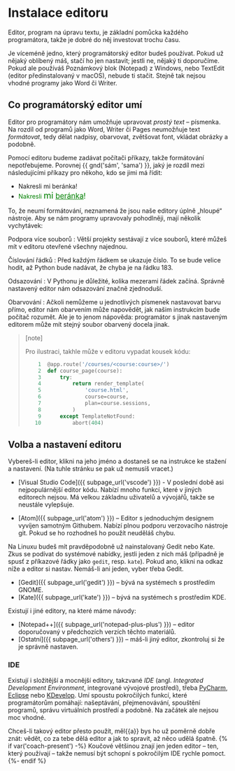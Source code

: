 # Instalace editoru

Editor, program na úpravu textu, je základní pomůcka
každého programátora,
takže je dobré do něj investovat trochu času.

Je víceméně jedno, který programátorský editor budeš používat.
Pokud už nějaký oblíbený máš, stačí ho jen nastavit;
jestli ne, nějaký ti doporučíme.
Pokud ale používáš Poznámkový blok (Notepad) z Windows,
nebo TextEdit (editor předinstalovaný v macOS),
nebude ti stačit.
Stejně tak nejsou vhodné programy jako Word či Writer.


## Co programátorský editor umí

Editor pro programátory nám umožňuje upravovat *prostý text* – písmenka.
Na rozdíl od programů jako Word, Writer či Pages neumožňuje text *formátovat*,
tedy dělat nadpisy, obarvovat, zvětšovat font, vkládat obrázky a podobně.

Pomocí editoru budeme zadávat počítači příkazy, takže formátování nepotřebujeme.
Porovnej {{ gnd('sám', 'sama') }}, jaký je rozdíl mezi následujícími příkazy
pro někoho, kdo se jimi má řídit:

* Nakresli mi beránka!
* <font color="green">Nakresli <big><big>mi</big> <u>beránka</u>!</big></font>

To, že neumí formátování, neznamená že jsou naše editory úplně „hloupé“
nástroje.
Aby se nám programy upravovaly pohodlněji, mají několik vychytávek:

Podpora více souborů
:   Větší projekty sestávají z více souborů, které můžeš mít v editoru
    otevřené všechny najednou.

Číslování řádků
:   Před každým řádkem se ukazuje číslo.
    To se bude velice hodit, až Python bude nadávat, že chyba je na řádku 183. 

Odsazování
:   V Pythonu je důležité, kolika mezerami řádek začíná.
    Správně nastavený editor nám odsazování značně zjednoduší.

Obarvování
:   Ačkoli nemůžeme u jednotlivých písmenek nastavovat barvu přímo, editor nám
    obarvením může napovědět, jak našim instrukcím bude počítač rozumět.
    Ale je to jenom nápověda:
    programátor s jinak nastaveným editorem může mít stejný soubor obarvený
    docela jinak.

> [note]
>
> Pro ilustraci, takhle může v editoru vypadat kousek kódu:
>
> ```python
>     1  @app.route('/courses/<course:course>/')
>     2  def course_page(course):
>     3      try:
>     4          return render_template(
>     5              'course.html',
>     6              course=course,
>     7              plan=course.sessions,
>     8          )
>     9      except TemplateNotFound:
>    10          abort(404)
> ```


## Volba a nastavení editoru

Vybereš-li editor, klikni na jeho jméno a dostaneš se na instrukce ke stažení
a nastavení.
(Na tuhle stránku se pak už nemusíš vracet.)

* [Visual Studio Code]({{ subpage_url('vscode') }}) - V poslední době asi nejpopulárnější editor kódu. Nabízí mnoho funkcí, které v jiných editorech nejsou. Má velkou základnu uživatelů a vývojářů, takže se neustále vylepšuje. 

* [Atom]({{ subpage_url('atom') }}) – Editor s jednoduchým designem vyvíjen samotným Githubem. Nabízí plnou podporu verzovacího nástroje
git. Pokud se ho rozhodneš ho použít neuděláš chybu.

Na Linuxu budeš mít pravděpodobně už nainstalovaný Gedit nebo Kate.
Zkus se podívat do systémové nabídky, jestli jeden z nich máš (případně je
spusť z příkazové řádky jako `gedit`, resp. `kate`).
Pokud ano, klikni na odkaz níže a editor si nastav.
Nemáš-li ani jeden, vyber třeba Gedit.

* [Gedit]({{ subpage_url('gedit') }}) – bývá na systémech s prostředím GNOME.
* [Kate]({{ subpage_url('kate') }}) – bývá na systémech s prostředím KDE.

Existují i jiné editory, na které máme návody:

* [Notepad++]({{ subpage_url('notepad-plus-plus') }}) – editor doporučovaný
  v předchozích verzích těchto materiálů.
* [Ostatní]({{ subpage_url('others') }}) – máš-li jiný editor, zkontroluj
  si že je správně nastaven.


### IDE

Existují i složitější a mocnější editory, takzvané *IDE* (angl. *Integrated
Development Environment*, integrované vývojové prostředí),
třeba [PyCharm], [Eclipse] nebo [KDevelop].
Umí spoustu pokročilých funkcí, které programátorům pomáhají:
našeptávání, přejmenovávání, spouštění programů, správu virtuálních prostředí
a podobně.
Na začátek ale nejsou moc vhodné.

Chceš-li takový editor přesto použít, měl{{a}} bys ho už poměrně dobře znát:
vědět, co za tebe dělá editor a jak to spravit, až něco udělá špatně.
{% if var('coach-present') -%}
Koučové většinou znají jen jeden editor – ten, který používají –
takže nemusí být schopní s pokročilým IDE rychle pomoct.
{%- endif %}

[PyCharm]: https://www.jetbrains.com/pycharm/
[Eclipse]: https://eclipse.org/
[KDevelop]: https://www.kdevelop.org/

